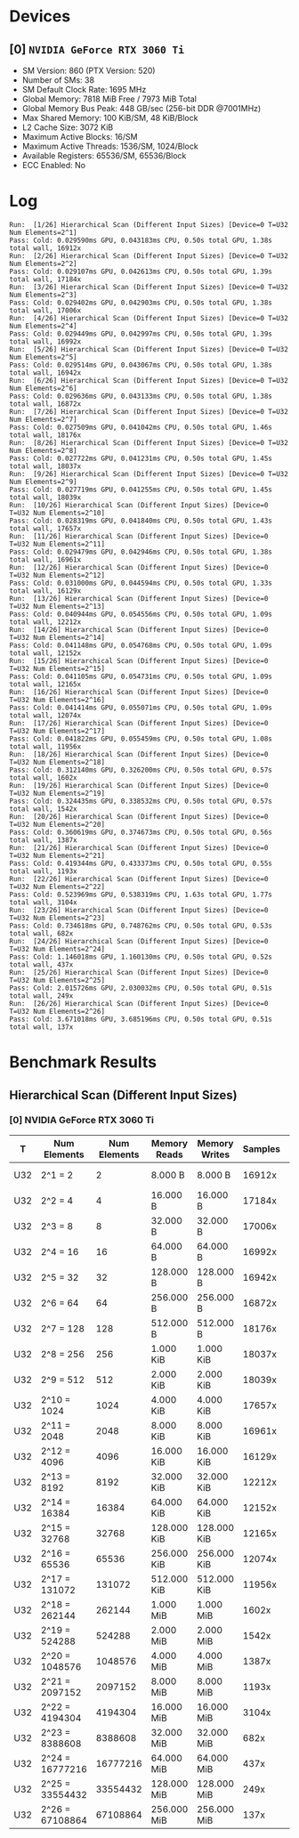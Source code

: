 # Devices

## [0] `NVIDIA GeForce RTX 3060 Ti`
* SM Version: 860 (PTX Version: 520)
* Number of SMs: 38
* SM Default Clock Rate: 1695 MHz
* Global Memory: 7818 MiB Free / 7973 MiB Total
* Global Memory Bus Peak: 448 GB/sec (256-bit DDR @7001MHz)
* Max Shared Memory: 100 KiB/SM, 48 KiB/Block
* L2 Cache Size: 3072 KiB
* Maximum Active Blocks: 16/SM
* Maximum Active Threads: 1536/SM, 1024/Block
* Available Registers: 65536/SM, 65536/Block
* ECC Enabled: No

# Log

```
Run:  [1/26] Hierarchical Scan (Different Input Sizes) [Device=0 T=U32 Num Elements=2^1]
Pass: Cold: 0.029590ms GPU, 0.043183ms CPU, 0.50s total GPU, 1.38s total wall, 16912x 
Run:  [2/26] Hierarchical Scan (Different Input Sizes) [Device=0 T=U32 Num Elements=2^2]
Pass: Cold: 0.029107ms GPU, 0.042613ms CPU, 0.50s total GPU, 1.39s total wall, 17184x 
Run:  [3/26] Hierarchical Scan (Different Input Sizes) [Device=0 T=U32 Num Elements=2^3]
Pass: Cold: 0.029402ms GPU, 0.042903ms CPU, 0.50s total GPU, 1.38s total wall, 17006x 
Run:  [4/26] Hierarchical Scan (Different Input Sizes) [Device=0 T=U32 Num Elements=2^4]
Pass: Cold: 0.029449ms GPU, 0.042997ms CPU, 0.50s total GPU, 1.39s total wall, 16992x 
Run:  [5/26] Hierarchical Scan (Different Input Sizes) [Device=0 T=U32 Num Elements=2^5]
Pass: Cold: 0.029514ms GPU, 0.043067ms CPU, 0.50s total GPU, 1.38s total wall, 16942x 
Run:  [6/26] Hierarchical Scan (Different Input Sizes) [Device=0 T=U32 Num Elements=2^6]
Pass: Cold: 0.029636ms GPU, 0.043133ms CPU, 0.50s total GPU, 1.38s total wall, 16872x 
Run:  [7/26] Hierarchical Scan (Different Input Sizes) [Device=0 T=U32 Num Elements=2^7]
Pass: Cold: 0.027509ms GPU, 0.041042ms CPU, 0.50s total GPU, 1.46s total wall, 18176x 
Run:  [8/26] Hierarchical Scan (Different Input Sizes) [Device=0 T=U32 Num Elements=2^8]
Pass: Cold: 0.027722ms GPU, 0.041231ms CPU, 0.50s total GPU, 1.45s total wall, 18037x 
Run:  [9/26] Hierarchical Scan (Different Input Sizes) [Device=0 T=U32 Num Elements=2^9]
Pass: Cold: 0.027719ms GPU, 0.041255ms CPU, 0.50s total GPU, 1.45s total wall, 18039x 
Run:  [10/26] Hierarchical Scan (Different Input Sizes) [Device=0 T=U32 Num Elements=2^10]
Pass: Cold: 0.028319ms GPU, 0.041840ms CPU, 0.50s total GPU, 1.43s total wall, 17657x 
Run:  [11/26] Hierarchical Scan (Different Input Sizes) [Device=0 T=U32 Num Elements=2^11]
Pass: Cold: 0.029479ms GPU, 0.042946ms CPU, 0.50s total GPU, 1.38s total wall, 16961x 
Run:  [12/26] Hierarchical Scan (Different Input Sizes) [Device=0 T=U32 Num Elements=2^12]
Pass: Cold: 0.031000ms GPU, 0.044594ms CPU, 0.50s total GPU, 1.33s total wall, 16129x 
Run:  [13/26] Hierarchical Scan (Different Input Sizes) [Device=0 T=U32 Num Elements=2^13]
Pass: Cold: 0.040944ms GPU, 0.054556ms CPU, 0.50s total GPU, 1.09s total wall, 12212x 
Run:  [14/26] Hierarchical Scan (Different Input Sizes) [Device=0 T=U32 Num Elements=2^14]
Pass: Cold: 0.041148ms GPU, 0.054768ms CPU, 0.50s total GPU, 1.09s total wall, 12152x 
Run:  [15/26] Hierarchical Scan (Different Input Sizes) [Device=0 T=U32 Num Elements=2^15]
Pass: Cold: 0.041105ms GPU, 0.054731ms CPU, 0.50s total GPU, 1.09s total wall, 12165x 
Run:  [16/26] Hierarchical Scan (Different Input Sizes) [Device=0 T=U32 Num Elements=2^16]
Pass: Cold: 0.041414ms GPU, 0.055071ms CPU, 0.50s total GPU, 1.09s total wall, 12074x 
Run:  [17/26] Hierarchical Scan (Different Input Sizes) [Device=0 T=U32 Num Elements=2^17]
Pass: Cold: 0.041822ms GPU, 0.055459ms CPU, 0.50s total GPU, 1.08s total wall, 11956x 
Run:  [18/26] Hierarchical Scan (Different Input Sizes) [Device=0 T=U32 Num Elements=2^18]
Pass: Cold: 0.312140ms GPU, 0.326200ms CPU, 0.50s total GPU, 0.57s total wall, 1602x 
Run:  [19/26] Hierarchical Scan (Different Input Sizes) [Device=0 T=U32 Num Elements=2^19]
Pass: Cold: 0.324435ms GPU, 0.338532ms CPU, 0.50s total GPU, 0.57s total wall, 1542x 
Run:  [20/26] Hierarchical Scan (Different Input Sizes) [Device=0 T=U32 Num Elements=2^20]
Pass: Cold: 0.360619ms GPU, 0.374673ms CPU, 0.50s total GPU, 0.56s total wall, 1387x 
Run:  [21/26] Hierarchical Scan (Different Input Sizes) [Device=0 T=U32 Num Elements=2^21]
Pass: Cold: 0.419344ms GPU, 0.433373ms CPU, 0.50s total GPU, 0.55s total wall, 1193x 
Run:  [22/26] Hierarchical Scan (Different Input Sizes) [Device=0 T=U32 Num Elements=2^22]
Pass: Cold: 0.523969ms GPU, 0.538319ms CPU, 1.63s total GPU, 1.77s total wall, 3104x 
Run:  [23/26] Hierarchical Scan (Different Input Sizes) [Device=0 T=U32 Num Elements=2^23]
Pass: Cold: 0.734618ms GPU, 0.748762ms CPU, 0.50s total GPU, 0.53s total wall, 682x 
Run:  [24/26] Hierarchical Scan (Different Input Sizes) [Device=0 T=U32 Num Elements=2^24]
Pass: Cold: 1.146018ms GPU, 1.160130ms CPU, 0.50s total GPU, 0.52s total wall, 437x 
Run:  [25/26] Hierarchical Scan (Different Input Sizes) [Device=0 T=U32 Num Elements=2^25]
Pass: Cold: 2.015726ms GPU, 2.030032ms CPU, 0.50s total GPU, 0.51s total wall, 249x 
Run:  [26/26] Hierarchical Scan (Different Input Sizes) [Device=0 T=U32 Num Elements=2^26]
Pass: Cold: 3.671018ms GPU, 3.685196ms CPU, 0.50s total GPU, 0.51s total wall, 137x 
```

# Benchmark Results

## Hierarchical Scan (Different Input Sizes)

### [0] NVIDIA GeForce RTX 3060 Ti

|  T  |  Num Elements   | Num Elements | Memory Reads | Memory Writes | Samples |  CPU Time  | Noise  |  GPU Time  | Noise  |  Elem/s  | GlobalMem BW | BWUtil |
|-----|-----------------|--------------|--------------|---------------|---------|------------|--------|------------|--------|----------|--------------|--------|
| U32 |         2^1 = 2 |            2 |      8.000 B |       8.000 B |  16912x |  43.183 us | 57.78% |  29.590 us | 25.15% |  67.591K | 540.726 KB/s |  0.00% |
| U32 |         2^2 = 4 |            4 |     16.000 B |      16.000 B |  17184x |  42.613 us | 59.26% |  29.107 us | 30.03% | 137.426K |   1.099 MB/s |  0.00% |
| U32 |         2^3 = 8 |            8 |     32.000 B |      32.000 B |  17006x |  42.903 us | 48.01% |  29.402 us | 12.36% | 272.091K |   2.177 MB/s |  0.00% |
| U32 |        2^4 = 16 |           16 |     64.000 B |      64.000 B |  16992x |  42.997 us | 59.02% |  29.449 us | 30.12% | 543.309K |   4.346 MB/s |  0.00% |
| U32 |        2^5 = 32 |           32 |    128.000 B |     128.000 B |  16942x |  43.067 us | 49.79% |  29.514 us |  8.04% |   1.084M |   8.674 MB/s |  0.00% |
| U32 |        2^6 = 64 |           64 |    256.000 B |     256.000 B |  16872x |  43.133 us | 46.22% |  29.636 us | 10.11% |   2.160M |  17.276 MB/s |  0.00% |
| U32 |       2^7 = 128 |          128 |    512.000 B |     512.000 B |  18176x |  41.042 us | 50.25% |  27.509 us | 10.02% |   4.653M |  37.224 MB/s |  0.01% |
| U32 |       2^8 = 256 |          256 |    1.000 KiB |     1.000 KiB |  18037x |  41.231 us | 49.71% |  27.722 us |  9.16% |   9.234M |  73.876 MB/s |  0.02% |
| U32 |       2^9 = 512 |          512 |    2.000 KiB |     2.000 KiB |  18039x |  41.255 us | 50.52% |  27.719 us | 12.92% |  18.471M | 147.768 MB/s |  0.03% |
| U32 |     2^10 = 1024 |         1024 |    4.000 KiB |     4.000 KiB |  17657x |  41.840 us | 48.73% |  28.319 us |  9.01% |  36.159M | 289.276 MB/s |  0.06% |
| U32 |     2^11 = 2048 |         2048 |    8.000 KiB |     8.000 KiB |  16961x |  42.946 us | 48.13% |  29.479 us | 14.66% |  69.472M | 555.777 MB/s |  0.12% |
| U32 |     2^12 = 4096 |         4096 |   16.000 KiB |    16.000 KiB |  16129x |  44.594 us | 44.62% |  31.000 us |  7.68% | 132.128M |   1.057 GB/s |  0.24% |
| U32 |     2^13 = 8192 |         8192 |   32.000 KiB |    32.000 KiB |  12212x |  54.556 us | 34.40% |  40.944 us |  8.38% | 200.078M |   1.601 GB/s |  0.36% |
| U32 |    2^14 = 16384 |        16384 |   64.000 KiB |    64.000 KiB |  12152x |  54.768 us | 34.25% |  41.148 us |  8.04% | 398.172M |   3.185 GB/s |  0.71% |
| U32 |    2^15 = 32768 |        32768 |  128.000 KiB |   128.000 KiB |  12165x |  54.731 us | 34.80% |  41.105 us | 10.15% | 797.181M |   6.377 GB/s |  1.42% |
| U32 |    2^16 = 65536 |        65536 |  256.000 KiB |   256.000 KiB |  12074x |  55.071 us | 34.46% |  41.414 us |  6.80% |   1.582G |  12.660 GB/s |  2.83% |
| U32 |   2^17 = 131072 |       131072 |  512.000 KiB |   512.000 KiB |  11956x |  55.459 us | 36.15% |  41.822 us | 15.55% |   3.134G |  25.073 GB/s |  5.60% |
| U32 |   2^18 = 262144 |       262144 |    1.000 MiB |     1.000 MiB |   1602x | 326.200 us |  6.57% | 312.140 us |  4.75% | 839.827M |   6.719 GB/s |  1.50% |
| U32 |   2^19 = 524288 |       524288 |    2.000 MiB |     2.000 MiB |   1542x | 338.532 us |  5.45% | 324.435 us |  3.27% |   1.616G |  12.928 GB/s |  2.89% |
| U32 |  2^20 = 1048576 |      1048576 |    4.000 MiB |     4.000 MiB |   1387x | 374.673 us |  6.60% | 360.619 us |  5.30% |   2.908G |  23.262 GB/s |  5.19% |
| U32 |  2^21 = 2097152 |      2097152 |    8.000 MiB |     8.000 MiB |   1193x | 433.373 us | 12.26% | 419.344 us | 11.78% |   5.001G |  40.008 GB/s |  8.93% |
| U32 |  2^22 = 4194304 |      4194304 |   16.000 MiB |    16.000 MiB |   3104x | 538.319 us | 33.52% | 523.969 us | 33.39% |   8.005G |  64.039 GB/s | 14.29% |
| U32 |  2^23 = 8388608 |      8388608 |   32.000 MiB |    32.000 MiB |    682x | 748.762 us | 10.12% | 734.618 us |  9.94% |  11.419G |  91.352 GB/s | 20.39% |
| U32 | 2^24 = 16777216 |     16777216 |   64.000 MiB |    64.000 MiB |    437x |   1.160 ms |  2.19% |   1.146 ms |  1.81% |  14.640G | 117.117 GB/s | 26.14% |
| U32 | 2^25 = 33554432 |     33554432 |  128.000 MiB |   128.000 MiB |    249x |   2.030 ms |  3.21% |   2.016 ms |  3.12% |  16.646G | 133.171 GB/s | 29.72% |
| U32 | 2^26 = 67108864 |     67108864 |  256.000 MiB |   256.000 MiB |    137x |   3.685 ms |  0.61% |   3.671 ms |  0.47% |  18.281G | 146.246 GB/s | 32.64% |
